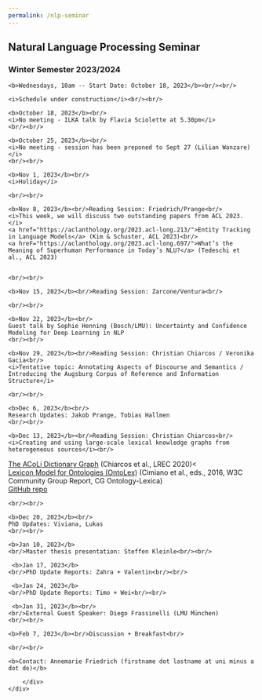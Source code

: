 ```yaml
---
permalink: /nlp-seminar
---
```


<div class="container">
    <div class="row">
        <div class="col-lg-12 text-center">
    <h2>Natural Language Processing Seminar</h2>
    <h3>Winter Semester 2023/2024</h3>

    <b>Wednesdays, 10am -- Start Date: October 18, 2023</b><br/><br/>

    <i>Schedule under construction</i><br/><br/>

    <b>October 18, 2023</b><br/>
    <i>No meeting - ILKA talk by Flavia Sciolette at 5.30pm</i>
    <br/><br/>

    <b>October 25, 2023</b><br/>
    <i>No meeting - session has been preponed to Sept 27 (Lilian Wanzare)</i>
    <br/><br/>
    
    <b>Nov 1, 2023</b><br/>
    <i>Holiday</i>

    <br/><br/>

    <b>Nov 8, 2023</b><br/>Reading Session: Friedrich/Prange<br/>
    <i>This week, we will discuss two outstanding papers from ACL 2023.</i>
    <a href="https://aclanthology.org/2023.acl-long.213/">Entity Tracking in Language Models</a> (Kim & Schuster, ACL 2023)<br/>
    <a hreF="https://aclanthology.org/2023.acl-long.697/">What’s the Meaning of Superhuman Performance in Today’s NLU?</a> (Tedeschi et al., ACL 2023)
    

    <br/><br/>

    <b>Nov 15, 2023</b><br/>Reading Session: Zarcone/Ventura<br/>

    <br/><br/>

    <b>Nov 22, 2023</b><br/>
    Guest talk by Sophie Henning (Bosch/LMU): Uncertainty and Confidence Modeling for Deep Learning in NLP
    <br/><br/>

    <b>Nov 29, 2023</b><br/>Reading Session: Christian Chiarcos / Veronika Gacia<br/>
    <i>Tentative topic: Annotating Aspects of Discourse and Semantics / Introducing the Augsburg Corpus of Reference and Information Structure</i>

    <br/><br/>

    <b>Dec 6, 2023</b><br/>
    Research Updates: Jakob Prange, Tobias Hallmen
    <br/><br/>

    <b>Dec 13, 2023</b><br/>Reading Session: Christian Chiarcos<br/>
    <i>Creating and using large-scale lexical knowledge graphs from heterogeneous sources</i><br/>
<a href="https://aclanthology.org/2020.lrec-1.401/">The ACoLi Dictionary Graph</a> (Chiarcos et al., LREC 2020)<<br/>
<a href="https://www.w3.org/2016/05/ontolex/">Lexicon Model for Ontologies (OntoLex)</a> (Cimiano et al., eds., 2016, W3C Community Group Report, CG Ontology-Lexica)<br/>
<a href="https://github.com/acoli-repo/acoli-dicts">GitHub repo</a>

    <br/><br/>

    <b>Dec 20, 2023</b><br/>
    PhD Updates: Viviana, Lukas
    <br/><br/>

    <b>Jan 10, 2023</b>
    <br/>Master thesis presentation: Steffen Kleinle<br/><br/>

     <b>Jan 17, 2023</b>
    <br/>PhD Update Reports: Zahra + Valentin<br/><br/>

     <b>Jan 24, 2023</b>
    <br/>PhD Update Reports: Timo + Wei<br/><br/>

     <b>Jan 31, 2023</b><br/>
    <br/>External Guest Speaker: Diego Frassinelli (LMU München)
    <br/><br/>

    <b>Feb 7, 2023</b><br/>Discussion + Breakfast<br/>

    <br/><br/>

    <b>Contact: Annemarie Friedrich (firstname dot lastname at uni minus a dot de)</b>

        </div>
    </div>
</div>
